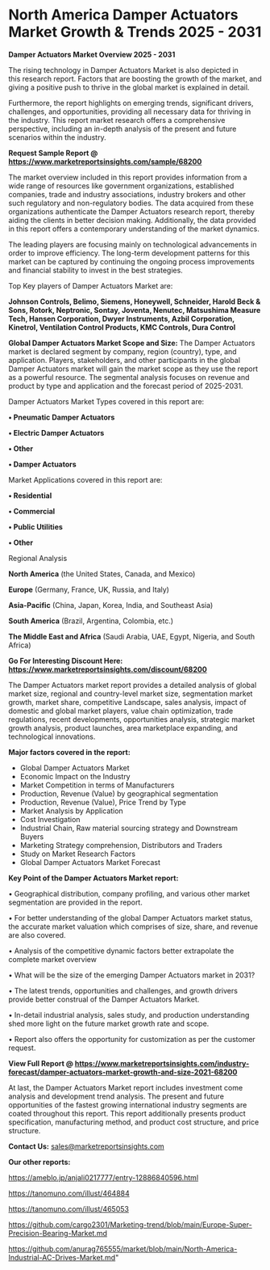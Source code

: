  # North America Damper Actuators Market Growth & Trends 2025 - 2031

<Strong> Damper Actuators Market Overview 2025 - 2031</strong>

The rising technology in Damper Actuators Market is also depicted in this research report. Factors that are boosting the growth of the market, and giving a positive push to thrive in the global market is explained in detail.

Furthermore, the report highlights on emerging trends, significant drivers, challenges, and opportunities, providing all necessary data for thriving in the industry. This report market research offers a comprehensive perspective, including an in-depth analysis of the present and future scenarios within the industry.

<strong>Request Sample Report @ <a href=https://www.marketreportsinsights.com/sample/68200>https://www.marketreportsinsights.com/sample/68200</a></strong>

The market overview included in this report provides information from a wide range of resources like government organizations, established companies, trade and industry associations, industry brokers and other such regulatory and non-regulatory bodies. The data acquired from these organizations authenticate the Damper Actuators research report, thereby aiding the clients in better decision making. Additionally, the data provided in this report offers a contemporary understanding of the market dynamics.

The leading players are focusing mainly on technological advancements in order to improve efficiency. The long-term development patterns for this market can be captured by continuing the ongoing process improvements and financial stability to invest in the best strategies.

Top Key players of Damper Actuators Market are:

<strong>Johnson Controls, Belimo, Siemens, Honeywell, Schneider, Harold Beck & Sons, Rotork, Neptronic, Sontay, Joventa, Nenutec, Matsushima Measure Tech, Hansen Corporation, Dwyer Instruments, Azbil Corporation, Kinetrol, Ventilation Control Products, KMC Controls, Dura Control</strong>

<strong><b>Global Damper Actuators Market Scope and Size:</b></strong>
The Damper Actuators market is declared segment by company, region (country), type, and application. Players, stakeholders, and other participants in the global Damper Actuators market will gain the market scope as they use the report as a powerful resource. The segmental analysis focuses on revenue and product by type and application and the forecast period of 2025-2031.

Damper Actuators Market Types covered in this report are:

<strong>• Pneumatic Damper Actuators

• Electric Damper Actuators

• Other

• Damper Actuators</strong>

Market Applications covered in this report are:

<strong>• Residential

• Commercial

• Public Utilities

• Other</strong> 

Regional Analysis

<strong>North America</strong> (the United States, Canada, and Mexico)

<strong>Europe</strong> (Germany, France, UK, Russia, and Italy)

<strong>Asia-Pacific</strong> (China, Japan, Korea, India, and Southeast Asia)

<strong>South America</strong> (Brazil, Argentina, Colombia, etc.)

<strong>The Middle East and Africa</strong> (Saudi Arabia, UAE, Egypt, Nigeria, and South Africa)

<strong>Go For Interesting Discount Here: <a href=https://www.marketreportsinsights.com/discount/68200>https://www.marketreportsinsights.com/discount/68200</a></strong>

The Damper Actuators market report provides a detailed analysis of global market size, regional and country-level market size, segmentation market growth, market share, competitive Landscape, sales analysis, impact of domestic and global market players, value chain optimization, trade regulations, recent developments, opportunities analysis, strategic market growth analysis, product launches, area marketplace expanding, and technological innovations.

<strong><b>Major factors covered in the report:</b></strong>
<ul>
  <li>Global Damper Actuators Market </li>
  <li>Economic Impact on the Industry</li>
  <li>Market Competition in terms of Manufacturers</li>
  <li>Production, Revenue (Value) by geographical segmentation</li>
  <li>Production, Revenue (Value), Price Trend by Type</li>
  <li>Market Analysis by Application</li>
  <li>Cost Investigation</li>
  <li>Industrial Chain, Raw material sourcing strategy and Downstream Buyers</li>
  <li>Marketing Strategy comprehension, Distributors and Traders</li>
  <li>Study on Market Research Factors</li>
  <li>Global Damper Actuators Market Forecast</li>
</ul>

<strong><b>Key Point of the Damper Actuators Market report:</b></strong>

• Geographical distribution, company profiling, and various other market segmentation are provided in the report.

• For better understanding of the global Damper Actuators market status, the accurate market valuation which comprises of size, share, and revenue are also covered.

• Analysis of the competitive dynamic factors better extrapolate the complete market overview

• What will be the size of the emerging Damper Actuators market in 2031?

• The latest trends, opportunities and challenges, and growth drivers provide better construal of the Damper Actuators Market.

• In-detail industrial analysis, sales study, and production understanding shed more light on the future market growth rate and scope.

• Report also offers the opportunity for customization as per the customer request.

<strong><b>View Full Report @ <a href=https://www.marketreportsinsights.com/industry-forecast/damper-actuators-market-growth-and-size-2021-68200>https://www.marketreportsinsights.com/industry-forecast/damper-actuators-market-growth-and-size-2021-68200</a></b></strong>


At last, the Damper Actuators Market report includes investment come analysis and development trend analysis. The present and future opportunities of the fastest growing international industry segments are coated throughout this report. This report additionally presents product specification, manufacturing method, and product cost structure, and price structure.

<strong>Contact Us:</strong>
sales@marketreportsinsights.com

<strong>Our other reports:</strong>

<a href=https://ameblo.jp/anjali0217777/entry-12886840596.html>https://ameblo.jp/anjali0217777/entry-12886840596.html</a>

<a href=https://tanomuno.com/illust/464884>https://tanomuno.com/illust/464884</a>

<a href=https://tanomuno.com/illust/465053>https://tanomuno.com/illust/465053</a>

<a href=https://github.com/cargo2301/Marketing-trend/blob/main/Europe-Super-Precision-Bearing-Market.md>https://github.com/cargo2301/Marketing-trend/blob/main/Europe-Super-Precision-Bearing-Market.md</a>

<a href=https://github.com/anurag765555/market/blob/main/North-America-Industrial-AC-Drives-Market.md>https://github.com/anurag765555/market/blob/main/North-America-Industrial-AC-Drives-Market.md</a>"
